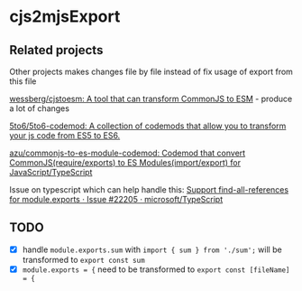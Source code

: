 # cjs2mjsExport

## Related projects

Other projects makes changes file by file instead of fix usage of export from this file

[wessberg/cjstoesm: A tool that can transform CommonJS to ESM](https://github.com/wessberg/cjstoesm) - produce a lot of changes

[5to6/5to6-codemod: A collection of codemods that allow you to transform your js code from ES5 to ES6.](https://github.com/5to6/5to6-codemod)

[azu/commonjs-to-es-module-codemod: Codemod that convert CommonJS(require/exports) to ES Modules(import/export) for JavaScript/TypeScript](https://github.com/azu/commonjs-to-es-module-codemod)

Issue on typescript which can help handle this: [Support find-all-references for module.exports · Issue #22205 · microsoft/TypeScript](https://github.com/microsoft/TypeScript/issues/22205)


## TODO

- [x] handle `module.exports.sum`  with `import { sum } from './sum';` will be transformed to `export const sum`
- [x] `module.exports = {` need to be transformed to `export const [fileName] = {`
